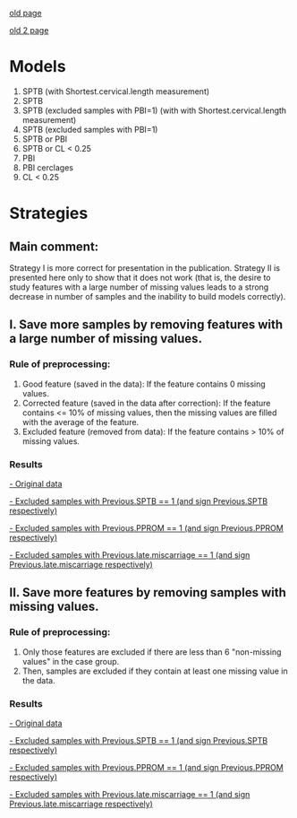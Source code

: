 [old page](old.md)

[old 2 page](old.md)

# Models
            
1. SPTB (with Shortest.cervical.length measurement)
2. SPTB
3. SPTB (excluded samples with PBI=1) (with with Shortest.cervical.length measurement)
4. SPTB (excluded samples with PBI=1)
5. SPTB  or PBI
6. SPTB or CL < 0.25
7. PBI
8. PBI cerclages
9. CL < 0.25

# Strategies
## Main comment:
Strategy I is more correct for presentation in the publication. Strategy II is presented here only to show that it does not work (that is, the desire to study features with a large number of missing values leads to a strong decrease in number of samples and the inability to build models correctly).

## I. Save more samples by removing features with a large number of missing values.
### Rule of preprocessing:
1. Good feature (saved in the data): If the feature contains 0 missing values.
2. Corrected feature (saved in the data after correction): If the feature contains <= 10% of missing values, then the missing values are filled with the average of the feature.
3. Excluded feature (removed from data): If the feature contains > 10% of missing values.
### Results

[ - Original data](/data/new/str1_original.md)

[ - Excluded samples with Previous.SPTB == 1 (and sign Previous.SPTB respectively)](/data/new/str1_exclSPTB.md)

[ - Excluded samples with Previous.PPROM == 1 (and sign Previous.PPROM respectively)](/data/new/str1_exclPPROM.md)

[ - Excluded samples with Previous.late.miscarriage == 1 (and sign Previous.late.miscarriage respectively)](/data/new/str1_exclLM.md)

## II. Save more features by removing samples with missing values.
### Rule of preprocessing:
1. Only those features are excluded if there are less than 6 "non-missing values" in the case group.
2. Then, samples are excluded if they contain at least one missing value in the data.
### Results
[ - Original data](/data/new/str2_original.md)

[ - Excluded samples with Previous.SPTB == 1 (and sign Previous.SPTB respectively)](/data/new/str2_exclSPTB.md)

[ - Excluded samples with Previous.PPROM == 1 (and sign Previous.PPROM respectively)](/data/new/str2_exclPPROM.md)

[ - Excluded samples with Previous.late.miscarriage == 1 (and sign Previous.late.miscarriage respectively)](/data/new/str2_exclLM.md)











